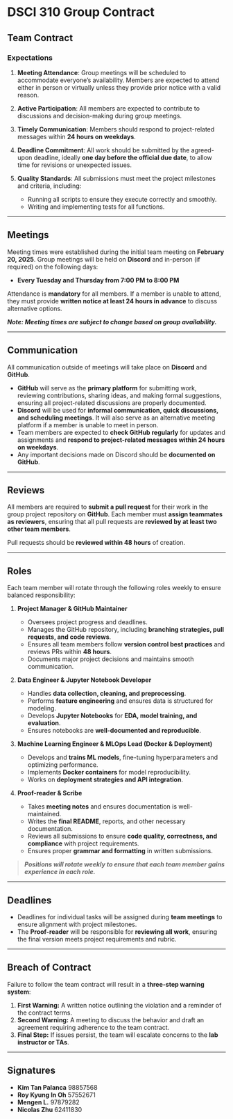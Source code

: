 # DSCI 310 Group Contract

## Team Contract

### Expectations

1. **Meeting Attendance**: Group meetings will be scheduled to accommodate everyone’s availability. Members are expected to attend either in person or virtually unless they provide prior notice with a valid reason.

2. **Active Participation**: All members are expected to contribute to discussions and decision-making during group meetings.

3. **Timely Communication**: Members should respond to project-related messages within **24 hours on weekdays**.

4. **Deadline Commitment**: All work should be submitted by the agreed-upon deadline, ideally **one day before the official due date**, to allow time for revisions or unexpected issues.

5. **Quality Standards**: All submissions must meet the project milestones and criteria, including:
   - Running all scripts to ensure they execute correctly and smoothly.
   - Writing and implementing tests for all functions.

---

## Meetings

Meeting times were established during the initial team meeting on **February 20, 2025**. Group meetings will be held on **Discord** and in-person (if required) on the following days:

- **Every Tuesday and Thursday from 7:00 PM to 8:00 PM**

Attendance is **mandatory** for all members. If a member is unable to attend, they must provide **written notice at least 24 hours in advance** to discuss alternative options.

**_Note: Meeting times are subject to change based on group availability._**

---

## Communication

All communication outside of meetings will take place on **Discord** and **GitHub**.

- **GitHub** will serve as the **primary platform** for submitting work, reviewing contributions, sharing ideas, and making formal suggestions, ensuring all project-related discussions are properly documented.
- **Discord** will be used for **informal communication, quick discussions, and scheduling meetings**. It will also serve as an alternative meeting platform if a member is unable to meet in person.
- Team members are expected to **check GitHub regularly** for updates and assignments and **respond to project-related messages within 24 hours on weekdays**.
- Any important decisions made on Discord should be **documented on GitHub**.

---

## Reviews

All members are required to **submit a pull request** for their work in the group project repository on **GitHub**. Each member must **assign teammates as reviewers**, ensuring that all pull requests are **reviewed by at least two other team members**.  

Pull requests should be **reviewed within 48 hours** of creation.

---

## Roles

Each team member will rotate through the following roles weekly to ensure balanced responsibility:

1. **Project Manager & GitHub Maintainer**  
   - Oversees project progress and deadlines.  
   - Manages the GitHub repository, including **branching strategies, pull requests, and code reviews**.  
   - Ensures all team members follow **version control best practices** and reviews PRs within **48 hours**.  
   - Documents major project decisions and maintains smooth communication.  

2. **Data Engineer & Jupyter Notebook Developer**  
   - Handles **data collection, cleaning, and preprocessing**.  
   - Performs **feature engineering** and ensures data is structured for modeling.  
   - Develops **Jupyter Notebooks** for **EDA, model training, and evaluation**.  
   - Ensures notebooks are **well-documented and reproducible**.  

3. **Machine Learning Engineer & MLOps Lead (Docker & Deployment)**  
   - Develops and **trains ML models**, fine-tuning hyperparameters and optimizing performance.  
   - Implements **Docker containers** for model reproducibility.  
   - Works on **deployment strategies and API integration**.  

4. **Proof-reader & Scribe**  
   - Takes **meeting notes** and ensures documentation is well-maintained.  
   - Writes the **final README**, reports, and other necessary documentation.  
   - Reviews all submissions to ensure **code quality, correctness, and compliance** with project requirements.  
   - Ensures proper **grammar and formatting** in written submissions.  

> **_Positions will rotate weekly to ensure that each team member gains experience in each role._**

---

## Deadlines

- Deadlines for individual tasks will be assigned during **team meetings** to ensure alignment with project milestones.  
- The **Proof-reader** will be responsible for **reviewing all work**, ensuring the final version meets project requirements and rubric.  

---

## Breach of Contract

Failure to follow the team contract will result in a **three-step warning system**:

1. **First Warning:** A written notice outlining the violation and a reminder of the contract terms.  
2. **Second Warning:** A meeting to discuss the behavior and draft an agreement requiring adherence to the team contract.  
3. **Final Step:** If issues persist, the team will escalate concerns to the **lab instructor or TAs**.  

---

## Signatures  

- **Kim Tan Palanca** 98857568  
- **Roy Kyung In Oh** 57552671  
- **Mengen L.** 97879282  
- **Nicolas Zhu**  62411830  
